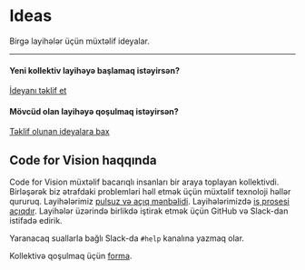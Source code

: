 # Ideas

Birgə layihələr üçün müxtəlif ideyalar.

----

#### Yeni kollektiv layihəyə başlamaq istəyirsən?

[İdeyanı təklif et](https://github.com/codeforvision/ideas/issues/new)

#### Mövcüd olan layihəyə qoşulmaq istəyirsən?

[Təklif olunan ideyalara bax](https://github.com/codeforvision/ideas/issues)

## Code for Vision haqqında

Code for Vision müxtəlif bacarıqlı insanları bir araya toplayan kollektivdi. 
Birləşərək biz ətrafdaki problemləri həll etmək üçün müxtəlif texnoloji həllər qururuq. 
Layihələrimiz [pulsuz və açıq mənbəlidi](https://en.wikipedia.org/wiki/Open_source). 
Layihələrimizdə [iş prosesi açıqdır](https://mozilla.github.io/open-leadership-framework/framework/). 
Layihələr üzərində birlikdə iştirak etmək üçün GitHub və Slack-dan istifadə edirik. 

Yaranacaq suallarla bağlı Slack-da `#help` kanalına yazmaq olar.

Kollektivə qoşulmaq üçün [forma](https://docs.google.com/forms/d/e/1FAIpQLSdKYP4YOLNdUOejaQdQrWEhgk1TRFXhv2g3TBHkacBwFZtdJQ/viewform). 
